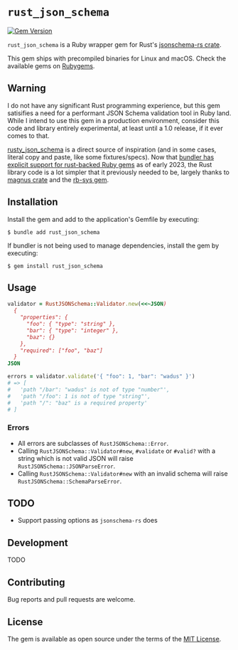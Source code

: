# `rust_json_schema`

[![Gem Version](https://badge.fury.io/rb/rust_json_schema.svg)](https://rubygems.org/gems/rust_json_schema)

`rust_json_schema` is a Ruby wrapper gem for Rust's [jsonschema-rs crate](https://github.com/Stranger6667/jsonschema-rs).

This gem ships with precompiled binaries for Linux and macOS. Check the available gems on [Rubygems](https://rubygems.org/gems/rust_json_schema).

## Warning

I do not have any significant Rust programming experience, but this gem satisifies a need for a performant JSON Schema validation tool in Ruby land. While I intend to use this gem in a production environment, consider this code and library entirely experimental, at least until a 1.0 release, if it ever comes to that.

[rusty_json_schema](https://github.com/driv3r/rusty_json_schema) is a direct source of inspiration (and in some cases, literal copy and paste, like some fixtures/specs). Now that [bundler has explicit support for rust-backed Ruby gems](https://bundler.io/blog/2023/01/31/rust-gem-skeleton.html) as of early 2023, the Rust library code is a lot simpler that it previously needed to be, largely thanks to [magnus crate](https://github.com/matsadler/magnus) and the [rb-sys gem](https://github.com/oxidize-rb/rb-sys/tree/main/gem).

## Installation

Install the gem and add to the application's Gemfile by executing:

    $ bundle add rust_json_schema

If bundler is not being used to manage dependencies, install the gem by executing:

    $ gem install rust_json_schema

## Usage

```ruby
validator = RustJSONSchema::Validator.new(<<~JSON)
  {
    "properties": {
      "foo": { "type": "string" },
      "bar": { "type": "integer" },
      "baz": {}
    },
    "required": ["foo", "baz"]
  }
JSON

errors = validator.validate('{ "foo": 1, "bar": "wadus" }')
# => [
#   'path "/bar": "wadus" is not of type "number"',
#   'path "/foo": 1 is not of type "string"',
#   'path "/": "baz" is a required property'
# ]
```

### Errors

- All errors are subclasses of `RustJSONSchema::Error`.
- Calling `RustJSONSchema::Validator#new`, `#validate` or `#valid?` with a string which is not valid JSON will raise `RustJSONSchema::JSONParseError`.
- Calling `RustJSONSchema::Validator#new` with an invalid schema will raise `RustJSONSchema::SchemaParseError`.

## TODO

- Support passing options as `jsonschema-rs` does

## Development

TODO

## Contributing

Bug reports and pull requests are welcome.

## License

The gem is available as open source under the terms of the [MIT License](https://opensource.org/licenses/MIT).
